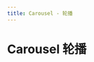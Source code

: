 ```yaml
---
title: Carousel - 轮播
---
```



# Carousel 轮播

<ClientOnly>
  <carousel-demos></carousel-demos>
</ClientOnly>

<carousel-attributes></carousel-attributes>
